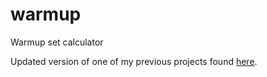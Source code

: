 # warmup
Warmup set calculator 

Updated version of one of my previous projects found [here](https://github.com/devashrlucas/warmup-calculator). 
